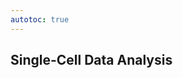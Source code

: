 ```yaml
---
autotoc: true
---
```


<slot name="/events/gcc2024/header" />
<div class="text-center">

## Single-Cell Data Analysis

</div>